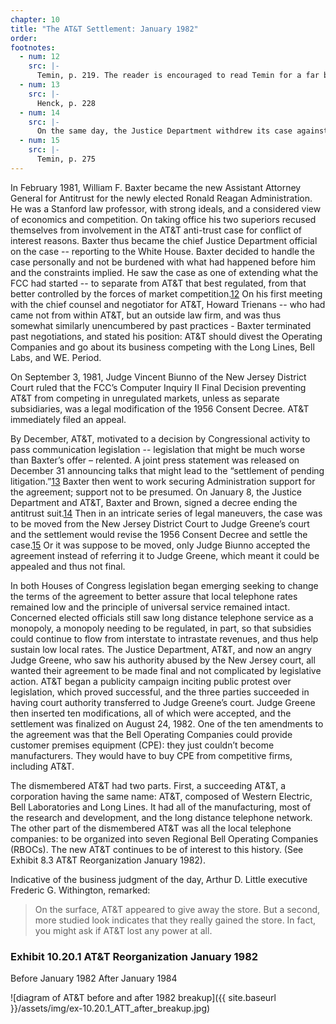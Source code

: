```yaml
---
chapter: 10
title: "The AT&T Settlement: January 1982"
order: 
footnotes:
  - num: 12
    src: |-
      Temin, p. 219. The reader is encouraged to read Temin for a far better reconstruction of this period.
  - num: 13
    src: |-
      Henck, p. 228
  - num: 14
    src: |-
      On the same day, the Justice Department withdrew its case against IBM. Baxter saw one way to introduce competition for IBM was to let AT&T compete in the computer market.
  - num: 15
    src: |-
      Temin, p. 275
---
```


In February 1981, William F. Baxter became the new Assistant Attorney General for Antitrust for the newly elected Ronald Reagan Administration. He was a Stanford law professor, with strong ideals, and a considered view of economics and competition. On taking office his two superiors recused themselves from involvement in the AT&T anti-trust case for conflict of interest reasons. Baxter thus became the chief Justice Department official on the case -- reporting to the White House. Baxter decided to handle the case personally and not be burdened with what had happened before him and the constraints implied. He saw the case as one of extending what the FCC had started -- to separate from AT&T that best regulated, from that better controlled by the forces of market competition.<a name="fnloc12" href="#fn12">12</a>  On his first meeting with the chief counsel and negotiator for AT&T, Howard Trienans -- who had came not from within AT&T, but an outside law firm, and was thus somewhat similarly unencumbered by past practices - Baxter terminated past negotiations, and stated his position: AT&T should divest the Operating Companies and go about its business competing with the Long Lines, Bell Labs, and WE. Period.

On September 3, 1981, Judge Vincent Biunno of the New Jersey District Court ruled that the FCC’s Computer Inquiry II Final Decision preventing AT&T from competing in unregulated markets, unless as separate subsidiaries, was a legal modification of the 1956 Consent Decree. AT&T immediately filed an appeal.

By December, AT&T, motivated to a decision by Congressional activity to pass communication legislation -- legislation that might be much worse than Baxter’s offer – relented. A joint press statement was released on December 31 announcing talks that might lead to the “settlement of pending litigation.”<a name="fnloc13" href="#fn13">13</a> Baxter then went to work securing Administration support for the agreement; support not to be presumed. On January 8, the Justice Department and AT&T, Baxter and Brown, signed a decree ending the antitrust suit.<a name="fnloc14" href="#fn14">14</a> Then in an intricate series of legal maneuvers, the case was to be moved from the New Jersey District Court to Judge Greene’s court and the settlement would revise the 1956 Consent Decree and settle the case.<a name="fnloc15" href="#fn15">15</a> Or it was suppose to be moved, only Judge Biunno accepted the agreement instead of referring it to Judge Greene, which meant it could be appealed and thus not final.

In both Houses of Congress legislation began emerging seeking to change the terms of the agreement to better assure that local telephone rates remained low and the principle of universal service remained intact. Concerned elected officials still saw long distance telephone service as a monopoly, a monopoly needing to be regulated, in part, so that subsidies could continue to flow from interstate to intrastate revenues, and thus help sustain low local rates.  The Justice Department, AT&T, and now an angry Judge Greene, who saw his authority abused by the New Jersey court, all wanted their agreement to be made final and not complicated by legislative action. AT&T began a publicity campaign inciting public protest over legislation, which proved successful, and the three parties succeeded in having court authority transferred to Judge Greene’s court. Judge Greene then inserted ten modifications, all of which were accepted, and the settlement was finalized on August 24, 1982. One of the ten amendments to the agreement was that the Bell Operating Companies could provide customer premises equipment (CPE): they just couldn’t become manufacturers. They would have to buy CPE from competitive firms, including AT&T.

The dismembered AT&T had two parts. First, a succeeding AT&T, a corporation having the same name: AT&T, composed of Western Electric, Bell Laboratories and Long Lines. It had all of the manufacturing, most of the research and development, and the long distance telephone network.  The other part of the dismembered AT&T was all the local telephone companies: to be organized into seven Regional Bell Operating Companies (RBOCs). The new AT&T continues to be of interest to this history. (See Exhibit 8.3 AT&T Reorganization January 1982).

Indicative of the business judgment of the day, Arthur D. Little executive Frederic G. Withington, remarked:

>On the surface, AT&T appeared to give away the store. But a second, more studied look indicates that they really gained the store. In fact, you might ask if AT&T lost any power at all.

### Exhibit 10.20.1 AT&T Reorganization January 1982

Before January 1982                After January 1984

![diagram of AT&T before and after 1982 breakup]({{ site.baseurl }}/assets/img/ex-10.20.1_ATT_after_breakup.jpg)
